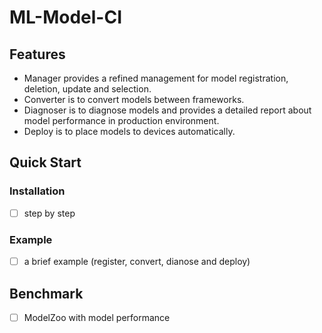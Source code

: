 # ML-Model-CI

## Features

- Manager provides a refined management for model registration, deletion, update and selection.
- Converter is to convert models between frameworks.
- Diagnoser is to diagnose models and provides a detailed report about model performance in production environment.
- Deploy is to place models to devices automatically.

## Quick Start

### Installation

- [ ] step by step

### Example

- [ ] a brief example (register, convert, dianose and deploy)

## Benchmark

- [ ] ModelZoo with model performance
